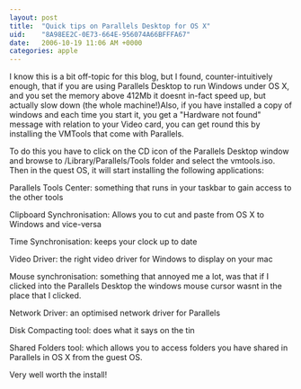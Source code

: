 ```yaml
---
layout: post
title:  "Quick tips on Parallels Desktop for OS X"
uid:	"8A98EE2C-0E73-664E-956074A66BFFFA67"
date:   2006-10-19 11:06 AM +0000
categories: apple
---
```

I know this is a bit off-topic for this blog, but I found, counter-intuitively enough, that if you are using Parallels Desktop to run Windows under OS X, and you set the memory above 412Mb it doesnt in-fact speed up, but actually slow down (the whole machine!)Also, if you have installed a copy of windows and each time you start it, you get a "Hardware not found" message with relation to your Video card, you can get round this by installing the VMTools that come with Parallels.

To do this you have to click on the CD icon of the Parallels Desktop window and browse to /Library/Parallels/Tools folder and select the vmtools.iso. Then in the quest OS, it will start installing the following applications:

Parallels Tools Center: something that runs in your taskbar to gain access to the other tools

Clipboard Synchronisation: Allows you to cut and paste from OS X to Windows and vice-versa

Time Synchronisation: keeps your clock up to date

Video Driver: the right video driver for Windows to display on your mac

Mouse synchronisation: something that annoyed me a lot, was that if I clicked into the Parallels Desktop the windows mouse cursor wasnt in the place that I clicked.

Network Driver: an optimised network driver for Parallels

Disk Compacting tool: does what it says on the tin

Shared Folders tool: which allows you to access folders you have shared in Parallels in OS X from the guest OS.


Very well worth the install!